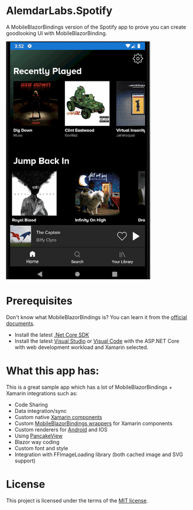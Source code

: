 # AlemdarLabs.Spotify

A MobileBlazorBindings version of the Spotify app to prove you can create goodlooking UI with MobileBlazorBinding.

![General Perspective](https://github.com/eyupalemdar/AlemdarLabs.Spotify/blob/master/images/spotify.gif)

# Prerequisites
Don't know what MobileBlazorBindings is? You can learn it from the [official documents](https://docs.microsoft.com/en-us/mobile-blazor-bindings).
- Install the latest [.Net Core SDK](https://dotnet.microsoft.com/download)
- Install the latest [Visual Studio](https://visualstudio.microsoft.com/tr/downloads/) or [Visual Code](https://code.visualstudio.com/download) with the ASP.NET Core with web development workload and Xamarin selected.


# What this app has:

This is a great sample app which has a lot of MobileBlazorBindings + Xamarin integrations such as:

- Code Sharing
- Data integration/sync
- Custom native [Xamarin components](https://github.com/eyupalemdar/AlemdarLabs.Spotify/tree/master/src/AlemdarLabs.Xamarin.Forms)
- Custom [MobileBlazorBindings wrappers](https://github.com/eyupalemdar/AlemdarLabs.Spotify/tree/master/src/AlemdarLabs.MobileBlazorBindings) for Xamarin components
- Custom renderers for [Android](https://github.com/eyupalemdar/AlemdarLabs.Spotify/tree/master/src/AlemdarLabs.Spotify.Android/Renderers) and IOS
- Using [PancakeView](https://github.com/sthewissen/Xamarin.Forms.PancakeView)
- Blazor way coding
- Custom font and style
- Integration with FFImageLoading library (both cached image and SVG support)

# License
This project is licensed under the terms of the [MIT license](https://github.com/eyupalemdar/AlemdarLabs.FormDesigner/blob/master/LICENSE).

